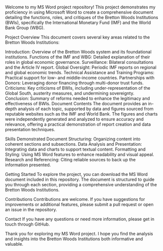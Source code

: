 Welcome to my MS Word project repository! This project demonstrates my proficiency in using Microsoft Word to create a comprehensive document detailing the functions, roles, and critiques of the Bretton Woods Institutions (BWIs), specifically the International Monetary Fund (IMF) and the World Bank Group (WBG).

Project Overview
This document covers several key areas related to the Bretton Woods Institutions:

Introduction: Overview of the Bretton Woods system and its foundational institutions.
Functions of the IMF and WBG: Detailed explanation of their roles in global economic governance.
Surveillance: Bilateral consultations and the Article IV report.
Global Oversight: Periodic IMF reports on regional and global economic trends.
Technical Assistance and Training Programs: Practical support for low- and middle-income countries.
Partnerships with Donors: Leveraging donor financing through multi-donor trust funds.
Criticisms: Key criticisms of BWIs, including under-representation of the Global South, austerity measures, and undermining sovereignty.
Conclusion: Summary of reforms needed to enhance the legitimacy and effectiveness of BWIs.
Document Contents
The document provides an in-depth analysis of each topic, supported by data and figures sourced from reputable websites such as the IMF and World Bank. The figures and charts were independently generated and analyzed to ensure accuracy and relevance, offering a practical demonstration of report creation and data presentation techniques.

Skills Demonstrated
Document Structuring: Organizing content into coherent sections and subsections.
Data Analysis and Presentation: Integrating data and charts to support textual content.
Formatting and Styling: Using MS Word features to enhance readability and visual appeal.
Research and Referencing: Citing reliable sources to back up the information presented.

Getting Started
To explore the project, you can download the MS Word document included in this repository. The document is structured to guide you through each section, providing a comprehensive understanding of the Bretton Woods Institutions.

Contributions
Contributions are welcome. If you have suggestions for improvements or additional features, please submit a pull request or open an issue in the repository.

Contact
If you have any questions or need more information, please get in touch through GitHub.

Thank you for exploring my MS Word project. I hope you find the analysis and insights into the Bretton Woods Institutions both informative and valuable.
